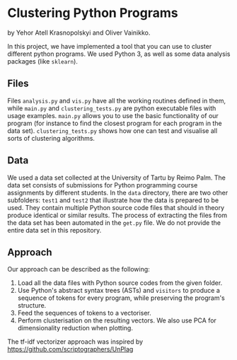 # Clustering Python Programs
by Yehor Atell Krasnopolskyi and Oliver Vainikko.

In this project, we have implemented a tool that you can use to cluster different python programs. We used Python 3, as well as some data analysis packages (like `sklearn`).

## Files
Files `analysis.py` and `vis.py` have all the working routines defined in them, while `main.py` and `clustering_tests.py` are python executable files with usage examples. `main.py` allows you to use the basic functionality of our program (for instance to find the closest program for each program in the data set). `clustering_tests.py` shows how one can test and visualise all sorts of clustering algorithms.

## Data
We used a data set collected at the University of Tartu by Reimo Palm. The data set consists of submissions for Python programming course assignments by different students. In the `data` directory, there are two other subfolders: `test1` and `test2` that illustrate how the data is prepared to be used. They contain multiple Python source code files that should in theory produce identical or similar results. The process of extracting the files from the data set has been automated in the `get.py` file. We do not provide the entire data set in this repository.

## Approach
Our approach can be described as the following:
1. Load all the data files with Python source codes from the given folder.
2. Use Python's abstract syntax trees (ASTs) and `visitors` to produce a sequence of tokens for every program, while preserving the program's structure.
3. Feed the sequences of tokens to a vectoriser.
4. Perform clusterisation on the resulting vectors.
We also use PCA for dimensionality reduction when plotting.

The tf-idf vectorizer approach was inspired by https://github.com/scriptographers/UnPlag
